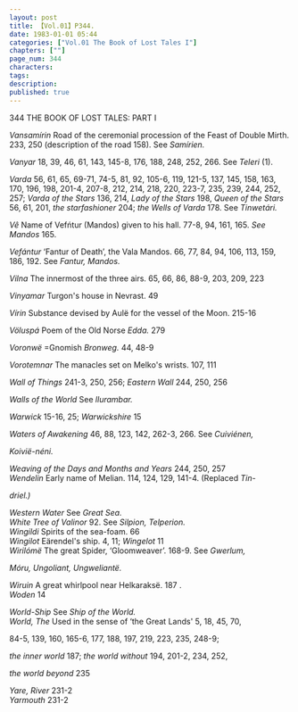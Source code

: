 ```yaml
---
layout: post
title: 【Vol.01】P344.
date: 1983-01-01 05:44
categories: ["Vol.01 The Book of Lost Tales I"]
chapters: [""]
page_num: 344
characters: 
tags: 
description: 
published: true
---
```


<p style="text-indent: 0;">
344      THE BOOK OF LOST TALES: PART I
</p>

<I>Vansamírin   </I> Road of the ceremonial procession of the Feast of Double Mirth. 233, 250 (description of the road 158). See <I>Samírien.</I>

<I>Vanyar   </I> 18, 39, 46, 61, 143, 145-8, 176, 188, 248, 252, 266. See <I>Teleri</I> (1).

<I>Varda  </I> 56, 61, 65, 69-71, 74-5, 81, 92, 105-6, 119, 121-5, 137, 145, 158, 163, 170, 196, 198, 201-4, 207-8, 212, 214, 218, 220, 223-7, 235, 239, 244, 252, 257; <I>Varda of the Stars</I> 136, 214, <I>Lady of the Stars</I> 198, <I>Queen of the Stars</I> 56, 61, 201, <I>the starfashioner</I> 204; <I>the Wells of Varda</I> 178. See <I>Tinwetári.</I>

<I>Vê</I> Name of Vefńtur (Mandos) given to his hall. 77-8, 94, 161, 165. <I>See Mandos</I> 165.

<I>Vefántur </I> ‘Fantur of Death’, the Vala Mandos. 66, 77, 84, 94, 106, 113, 159, 186, 192. See <I>Fantur, Mandos.</I>

<I>Vilna  </I> The innermost of the three airs. 65, 66, 86, 88-9, 203, 209, 223

<I>Vinyamar</I> Turgon's house in Nevrast. 49

<I>Vírin  </I> Substance devised by Aulë for the vessel of the Moon. 215-16

<I>Völuspá </I> Poem of the Old Norse <I>Edda.</I> 279

<I>Voronwë  </I> =Gnomish <I>Bronweg.</I> 44, 48-9

<I>Vorotemnar  </I> The manacles set on Melko's wrists. 107, 111

<I>Wall of Things  </I> 241-3, 250, 256; <I>Eastern Wall</I> 244, 250, 256

<I>Walls of the World  </I> See <I>llurambar.</I>

<I>Warwick   </I> 15-16, 25; <I>Warwickshire</I> 15

<I>Waters of Awakening  </I> 46, 88, 123, 142, 262-3, 266. See <I>Cuiviénen,</I>

<I>Koivië-néni.</I>

<I>Weaving of the Days and Months and Years  </I> 244, 250, 257<BR><I>Wendelin  </I> Early name of Melian. 114, 124, 129, 141-4. (Replaced <I>Tin-</I>

<I>driel.)</I>

<I>Western Water  </I> See <I>Great Sea.<BR>White Tree of Valinor  </I> 92. See <I>Silpion, Telperion.<BR>Wingildi  </I> Spirits of the sea-foam. 66<BR><I>Wingilot   </I> Eärendel's ship. 4, 11; <I>Wingelot</I> 11<BR><I>Wirilómë </I> The great Spider, ‘Gloomweaver’.  168-9. See <I>Gwerlum,</I>

<I>Móru, Ungoliant, Ungweliantë.</I>

<I>Wiruin   </I> A great whirlpool near Helkaraksë. 187 .   <BR><I>Woden   </I> 14

<I>World-Ship   </I> See <I>Ship of the World.<BR>World, The   </I> Used in the sense of ‘the Great Lands' 5, 18, 45, 70,

84-5, 139, 160, 165-6, 177, 188, 197, 219, 223, 235, 248-9;

<I>the inner world</I> 187; <I>the world without</I> 194, 201-2, 234, 252,

<I>the world beyond</I> 235

<I>Yare, River  </I> 231-2<BR><I>Yarmouth  </I> 231-2

